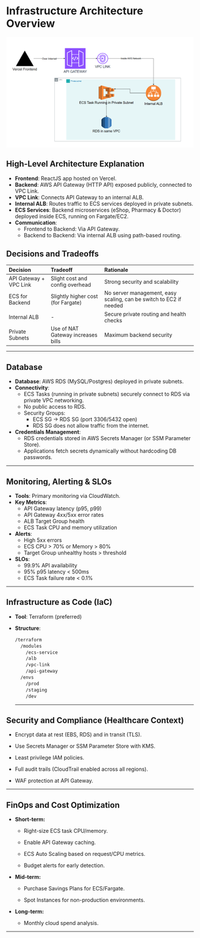 # Infrastructure Architecture Overview

![Architectual Diagram](./architecture%20.png)

## High-Level Architecture Explanation

- **Frontend**: ReactJS app hosted on Vercel.
- **Backend**: AWS API Gateway (HTTP API) exposed publicly, connected to VPC Link.
- **VPC Link**: Connects API Gateway to an internal ALB.
- **Internal ALB**: Routes traffic to ECS services deployed in private subnets.
- **ECS Services**: Backend microservices (eShop, Pharmacy & Doctor) deployed inside ECS, running on Fargate/EC2.
- **Communication**:
  - Frontend to Backend: Via API Gateway.
  - Backend to Backend: Via internal ALB using path-based routing.

## Decisions and Tradeoffs

| Decision               | Tradeoff                           | Rationale                                                          |
| :--------------------- | :--------------------------------- | :----------------------------------------------------------------- |
| API Gateway + VPC Link | Slight cost and config overhead    | Strong security and scalability                                    |
| ECS for Backend        | Slightly higher cost (for Fargate) | No server management, easy scaling, can be switch to EC2 if needed |
| Internal ALB           | -                                  | Secure private routing and health checks                           |
| Private Subnets        | Use of NAT Gateway increases bills | Maximum backend security                                           |

---

## Database

- **Database**: AWS RDS (MySQL/Postgres) deployed in private subnets.
- **Connectivity**:
  - ECS Tasks (running in private subnets) securely connect to RDS via private VPC networking.
  - No public access to RDS.
  - Security Groups:
    - ECS SG → RDS SG (port 3306/5432 open)
    - RDS SG does not allow traffic from the internet.
- **Credentials Management**:
  - RDS credentials stored in AWS Secrets Manager (or SSM Parameter Store).
  - Applications fetch secrets dynamically without hardcoding DB passwords.

---

## Monitoring, Alerting & SLOs

- **Tools**: Primary monitoring via CloudWatch.
- **Key Metrics**:
  - API Gateway latency (p95, p99)
  - API Gateway 4xx/5xx error rates
  - ALB Target Group health
  - ECS Task CPU and memory utilization
- **Alerts**:
  - High 5xx errors
  - ECS CPU > 70% or Memory > 80%
  - Target Group unhealthy hosts > threshold
- **SLOs**:
  - 99.9% API availability
  - 95% p95 latency < 500ms
  - ECS Task failure rate < 0.1%

---

## Infrastructure as Code (IaC)

- **Tool**: Terraform (preferred)
- **Structure**:

  ```bash
  /terraform
    /modules
      /ecs-service
      /alb
      /vpc-link
      /api-gateway
    /envs
      /prod
      /staging
      /dev
  ```

  ***

## Security and Compliance (Healthcare Context)

- Encrypt data at rest (EBS, RDS) and in transit (TLS).

- Use Secrets Manager or SSM Parameter Store with KMS.

- Least privilege IAM policies.

- Full audit trails (CloudTrail enabled across all regions).

- WAF protection at API Gateway.

---

## FinOps and Cost Optimization

- **Short-term:**

  - Right-size ECS task CPU/memory.

  - Enable API Gateway caching.

  - ECS Auto Scaling based on request/CPU metrics.

  - Budget alerts for early detection.

- **Mid-term:**

  - Purchase Savings Plans for ECS/Fargate.

  - Spot Instances for non-production environments.

- **Long-term:**

  - Monthly cloud spend analysis.

---
